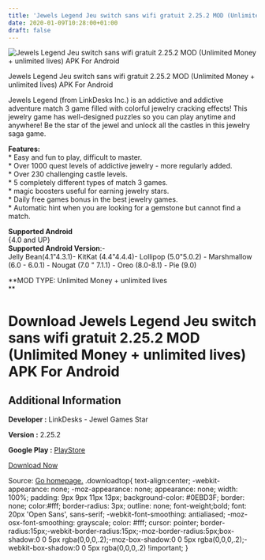 ```yaml
---
title: 'Jewels Legend Jeu switch sans wifi gratuit 2.25.2 MOD (Unlimited Money + unlimited lives) APK For Android'
date: 2020-01-09T10:28:00+01:00
draft: false
---
```


![Jewels Legend Jeu switch sans wifi gratuit 2.25.2 MOD (Unlimited Money + unlimited lives) APK For Android](https://i1.wp.com/apkhome.net/wp-content/uploads/2020/01/Jewels-Legend-Jeu-switch-sans-wifi-gratuit-2.25.2-MOD-Unlimited-Money-unlimited-lives.png "Jewels Legend Jeu switch sans wifi gratuit 2.25.2 MOD (Unlimited Money + unlimited lives) APK For Android")

  

Jewels Legend Jeu switch sans wifi gratuit 2.25.2 MOD (Unlimited Money + unlimited lives) APK For Android

Jewels Legend (from LinkDesks Inc.) is an addictive and addictive adventure match 3 game filled with colorful jewelry cracking effects! This jewelry game has well-designed puzzles so you can play anytime and anywhere! Be the star of the jewel and unlock all the castles in this jewelry saga game.

**Features:**  
\* Easy and fun to play, difficult to master.  
\* Over 1000 quest levels of addictive jewelry - more regularly added.  
\* Over 230 challenging castle levels.  
\* 5 completely different types of match 3 games.  
\* magic boosters useful for earning jewelry stars.  
\* Daily free games bonus in the best jewelry games.  
\* Automatic hint when you are looking for a gemstone but cannot find a match.

**Supported Android**  
{4.0 and UP}  
**Supported Android Version**:-  
Jelly Bean(4.1"4.3.1)- KitKat (4.4"4.4.4)- Lollipop (5.0"5.0.2) - Marshmallow (6.0 - 6.0.1) - Nougat (7.0 " 7.1.1) - Oreo (8.0-8.1) - Pie (9.0)

**MOD TYPE: Unlimited Money + unlimited lives  
**

Download Jewels Legend Jeu switch sans wifi gratuit 2.25.2 MOD (Unlimited Money + unlimited lives) APK For Android
==================================================================================================================

Additional Information
----------------------

**Developer :** LinkDesks - Jewel Games Star

**Version :** 2.25.2

**Google Play :** [PlayStore](https://play.google.com/store/apps/details?id=com.linkdesks.jewellegend)

  

[Download Now](https://store4app.co/post/jewels-legend-jeu-switch-sans-wifi-gratuit-2-25-2-mod-unlimited-money-unlimited-lives-apk-for-android_1578561935)

  
Source: [Go homepage.](https://store4app.co/post/jewels-legend-jeu-switch-sans-wifi-gratuit-2-25-2-mod-unlimited-money-unlimited-lives-apk-for-android_1578561935) .downloadtop{ text-align:center; -webkit-appearance: none; -moz-appearance: none; appearance: none; width: 100%; padding: 9px 9px 11px 13px; background-color: #0EBD3F; border: none; color:#fff; border-radius: 3px; outline: none; font-weight;bold; font: 20px 'Open Sans', sans-serif; -webkit-font-smoothing: antialiased; -moz-osx-font-smoothing: grayscale; color: #fff; cursor: pointer; border-radius:15px;-webkit-border-radius:15px;-moz-border-radius:5px;box-shadow:0 0 5px rgba(0,0,0,.2);-moz-box-shadow:0 0 5px rgba(0,0,0,.2);-webkit-box-shadow:0 0 5px rgba(0,0,0,.2) !important; }